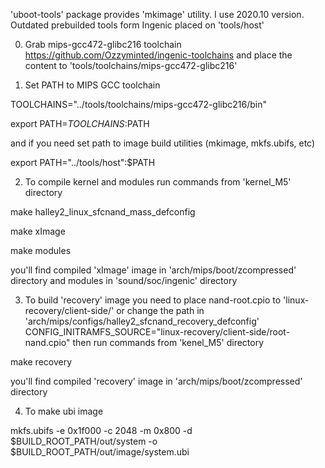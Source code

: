 'uboot-tools' package provides 'mkimage' utility. I use 2020.10 version.
Outdated prebuilded tools form Ingenic placed on 'tools/host'

0. Grab mips-gcc472-glibc216 toolchain
https://github.com/Ozzyminted/ingenic-toolchains
and place the content to 'tools/toolchains/mips-gcc472-glibc216'

1. Set PATH to MIPS GCC toolchain

  TOOLCHAINS="../tools/toolchains/mips-gcc472-glibc216/bin"
  
  export PATH=$TOOLCHAINS:$PATH

and if you need set path to image build utilities (mkimage, mkfs.ubifs, etc)

  export PATH="../tools/host":$PATH

2. To compile kernel and modules run commands from 'kernel_M5' directory

  make halley2_linux_sfcnand_mass_defconfig
  
  make xImage
  
  make modules

you'll find compiled 'xImage' image in 'arch/mips/boot/zcompressed' directory
and modules in 'sound/soc/ingenic' directory

3. To build 'recovery' image you need to place nand-root.cpio to 'linux-recovery/client-side/'
or change the path in 'arch/mips/configs/halley2_sfcnand_recovery_defconfig' 
CONFIG_INITRAMFS_SOURCE="linux-recovery/client-side/root-nand.cpio"
then  run commands from 'kenel_M5' directory

  make recovery

you'll find compiled 'recovery' image in 'arch/mips/boot/zcompressed' directory
 
4. To make ubi image

mkfs.ubifs -e 0x1f000 -c 2048 -m 0x800 -d $BUILD_ROOT_PATH/out/system -o $BUILD_ROOT_PATH/out/image/system.ubi
